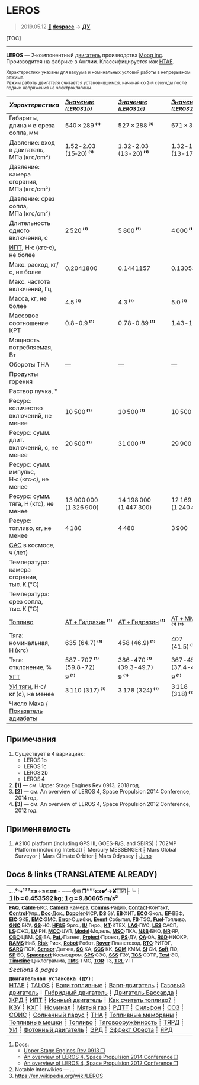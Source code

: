 # LEROS
> 2019.05.12 **[🚀](../index/index.md) [despace](index.md)** → **[ДУ](ps.md)**

[TOC]

---

**LEROS** — 2‑компонентный [двигатель](ps.md) производства [Moog inc](zz_moog_inc.md). Производится на фабрике в Англии. Классифицируется как [HTAE](htae.md).

<small>

Характеристики указаны для вакуума и номинальных условий работы в непрерывном режиме.  
Режим работы двигателя считается установившимся, начиная со 2‑й секунды после подачи напряжения на электроклапаны.

|*Характеристика*|*[Значение](si.md) <small>(LEROS 1b)</small>*|*[Значение](si.md) <small>(LEROS 1c)</small>*|*[Значение](si.md) <small>(LEROS 2b)</small>*|*[Значение](si.md) <small>(LEROS 4)</small>*|
|:--|:--|:--|:--|:--|
|Габариты, длина × ∅ среза сопла, мм  |  540 × 289 **⁽¹⁾**  |  527 × 288 **⁽¹⁾**  |  671 × 334 **⁽¹⁾**  |  1 106 × 500 **⁽³⁾**  |
|Давление: вход в двигатель, МПа (кгс/cm²)  |  1.52 ‑ 2.03<br> (15‑20) **⁽¹⁾**  |  1.32 ‑ 2.03<br> (13 ‑ 20) **⁽¹⁾**  |  1.32 ‑ 1.73<br> (13 ‑ 17) **⁽¹⁾**  |  1.54<br> (15) **⁽²⁾**  |
|Давление: камера сгорания, МПа (кгс/cm²)  |  |  |  |  |
|Давление: срез сопла, МПа (кгс/cm²)  |  |  |  |  |
|Длительность одного включения, с  |  2 520 **⁽¹⁾**  |  5 800 **⁽¹⁾**  |  4 000 **⁽¹⁾**  |  |
|[ИПТ](ing.md), Н·с (кгс·с), не более  |  |  |  |  |
|Макс. расход, кг/с, не более  |  0.2041800  |  0.1441157  |  0.1305323  |  0.3527902  |
|Макс. частота включений, Гц  |  |  |  |  17 ‑ 34 **⁽³⁾**  |
|Масса, кг, не более  |  4.5 **⁽¹⁾**  |  4.3 **⁽¹⁾**  |  5.0 **⁽¹⁾**  |  6.5 **⁽³⁾**  |
|Массовое соотношение КРТ  |  0.8 ‑ 0.9 **⁽¹⁾**  |  0.78 ‑ 0.89 **⁽¹⁾**  |  1.43 ‑ 1.81 **⁽¹⁾**  |  1.5 ‑ 1.8 **⁽²⁾**  |
|Мощность потребляемая, Вт  |  |  |  |  |
|Обороты ТНА  |—|—|—|—|
|Продукты горения  |  |  |  |  |
|Раствор пучка, °  |  |  |  |  |
|Ресурс: количество включений, не менее  |  10 500 **⁽¹⁾**  |  10 500 **⁽¹⁾**  |  10 500 **⁽¹⁾**  |  |
|Ресурс: сумм. длит. включений, c, не менее  |  20 500 **⁽¹⁾**  |  31 000 **⁽¹⁾**  |  29 900 **⁽¹⁾**  |  |
|Ресурс: сумм. импульс, Н·с (кгс·с), не менее  |   |
|Ресурс: сумм. тяга, Н (кгс), не менее  | 13 000 000 (1 326 900)  | 14 198 000 (1 447 300)  | 12 169 000 (1 240 450)  |   |
|Ресурс: топливо, кг, не менее  |  4 180  |  4 480  |  3 900  |  |
|[САС](lifetime.md) в космосе, ч (лет)  |  |  |  |  |
|Температура: камера сгорания, тыс. К (℃)  |  |  |  |  |
|Температура: срез сопла, тыс. К (℃)  |  |  |  |  |
|[Топливо](fuel.md)  |  [АТ + Гидразин](at_plus.md) **⁽¹⁾**  | [АТ + Гидразин](at_plus.md) **⁽¹⁾**|  [АТ + ММГ](at_plus.md) **⁽¹⁾ ⁽²⁾**  | [АТ + ММГ](at_plus.md) **⁽¹⁾ ⁽²⁾**|
|Тяга: номинальная, Н (кгс)  |  635 (64.7) **⁽¹⁾**  |  458 (46.9) **⁽¹⁾**  |  407 (41.5) **⁽¹⁾**  |  1 100 (102) **⁽¹⁾**  |
|Тяга: отклонение, %  |587 ‑ 707 **⁽¹⁾**<br> (59.8 ‑ 72)  |386 ‑ 470 **⁽¹⁾**<br> (39.3 ‑ 49.7)  |367 ‑ 456 **⁽¹⁾**<br> (37.4 ‑ 46.4)  |900 ‑ 1 300 **⁽¹⁾**<br> (91.7 ‑ 132.5)  |
|[УГТ](trl.md)|  9 **⁽¹⁾**  |  9 **⁽¹⁾**  |  9 **⁽¹⁾**  |  4 **⁽²⁾**  |
|[УИ тяги](isp.md), Н·с/кг (с), не менее  |  3 110 (317) **⁽¹⁾**  |  3 178 (324) **⁽¹⁾**  |  3 118 (318) **⁽¹⁾**  |  3 118 (323) **⁽²⁾**  |
|Число Маха / [Показатель адиабаты](heat_cr.md)  |  |  |  |  |

</small>



<p style="page-break-after:always"> </p>

## Примечания
   1. Существует в 4 вариациях:
      - LEROS 1b
      - LEROS 1c
      - LEROS 2b
      - LEROS 4
   1. **[1]** — см. Upper Stage Engines Rev 0913, 2018 год.
   1. **[2]** — см. An overview of LEROS 4, Space Propulsion 2014 Conference, 2014 год.
   1. **[3]** — см. An overview of LEROS 4, Space Propulsion 2012 Conference, 2012 год.



## Применяемость
   1. A2100 platform (including GPS Ⅲ, GOES-R/S, and SBIRS) ┊ 702MP Platform (including Intelsat) ┊ Mercury MESSENGER ┊ Mars Global Surveyor ┊ Mars Climate Orbiter ┊ Mars Odyssey ┊ [Juno](juno.md)



<p style="page-break-after:always"> </p>

## Docs & links (TRANSLATEME ALREADY)
|…°·•¹²³±×÷≤≥≈≠ ‑ −— ⎆✉ ❐“”’«»✔→✘☐☑├┕┆ 1 lb = 0.453592 kg; 1 g = 9.80665 m/s²|
|:--|
|<small>**[FAQ](faq.md)**, **[Cable](cable.md)**·БКС, **[Camera](camera.md)**·Камера, **[Comms](comms.md)**·Радио, **[Contact](contact.md)**·Контакт, **[Control](control.md)**·Упр., **[Doc](doc.md)**·Док., **[Doppler](doppler.md)**·ИСР, **[DS](ds.md)**·ЗУ, **[EB](eb.md)**·ХИТ, **[ECO](ecology.md)**·Экол., **[EF](ef.md)**·ВВФ, **[ElC](elc.md)**·ЭКБ, **[EMC](emc.md)**·ЭМС, **[Error](error.md)**·Ошибки, **[Event](event.md)**·События, **[FS](fs.md)**·ТЭО, **[Fuel](fuel.md)**·Топливо, **[GNC](gnc.md)**·БКУ, **[GS](scs.md)**·НС, **[HF&E](hfe.md)**·Эрго., **[IU](iu.md)**·Гиро., **[KT](kt.md)**·КТЕХ, **[LAG](lag.md)**·ПУC, **[LES](les.md)**·САСП, **[LS](ls.md)**·СЖО, **[LV](lv.md)**·РН, **[MCC](mcc.md)**·ЦУП, **[Model](model.md)**·Модель, **[MSC](sc.md)**·ПКА, **[N&B](nnb.md)**·БНО, **[NR](nr.md)**·ЯР, **[OBC](obc.md)**·ЦВМ, **[OE](oe.md)**·БА, **[Pat.](патент.md)**·Патент, **[Project](project.md)**·Проект, **[PS](ps.md)**·ДУ, **[QA](quality.md)**·QA, **[R&D](rnd.md)**·НИОКР, **[RAMS](rams.md)**·НиБ, **[Risk](risk.md)**·Риск, **[Robot](robotics.md)**·Робот, **[Rover](rover.md)**·Планетоход, **[RTG](rtg.md)**·РИТЭГ, **[SARC](sarc.md)**·ПСК, **[Sensor](sensor.md)**·Датчик, **[SC](sc.md)**·КА, **[SCS](scs.md)**·КК, **[SGM](sgm.md)**·КММ, **[SI](si.md)**·СИ, **[Soft](soft.md)**·ПО, **[SP](sp.md)**·БС, **[Spaceport](spaceport.md)**·Космодром, **[SPS](sps.md)**·СЭС, **[SSS](sss.md)**·ГЗУ, **[TCS](tcs.md)**·СОТР, **[Test](test.md)**·ЭО, **[Timeline](timeline.md)**·Циклограмма, **[TMS](tms.md)**·ТМС, **[TOR](tor.md)**·ТЗ, **[TRL](trl.md)**·УГТ</small>|
|*Sections & pages*|
|**`Двигательная установка (ДУ):`**<br> [HTAE](htae.md) ┊ [TALOS](talos.md) ┊ [Баки топливные](fuel_tank.md) ┊ [Варп‑двигатель](warp_drive.md) ┊ [Газовый двигатель](cgt.md) ┊ [Гибридный двигатель](гбрд.md) ┊ [Двигатель Бассарда](bussard_ramjet.md) ┊ [ЖРД](lpr.md) ┊ [ИПТ](ing.md) ┊ [Ионный двигатель](иод.md) ┊ [Как считать топливо?](si.md) ┊ [КЗУ](cinu.md) ┊ [КХГ](cgs.md) ┊ [Номинал](nominal.md) ┊ [Мятый газ](exhsteam.md) ┊ [РДТТ](spr.md) ┊ [Сильфон](сильфон.md) ┊ [СОЗ](соз.md) ┊ [СОИС](соис.md) ┊ [Солнечный парус](солнечный_парус.md) ┊ [ТНА](turbopump.md) ┊ [Топливные мембраны](топливные_мембраны.md) ┊ [Топливные мешки](топливные_мешки.md) ┊ [Топливо](fuel.md) ┊ [Тяговооружённость](ttwr.md) ┊ [ТЯРД](тярд.md) ┊ [УИ](isp.md) ┊ [Фотонный двигатель](фотонный_двигатель.md) ┊ [ЭРД](epsp.md) ┊ [Эффект Оберта](oberth_eff.md) ┊ [ЯРД](ntr.md) |

   1. Docs:
      - [Upper Stage Engines Rev 0913 ❐](f/ps/leros_upper_stage_engines_rev_0913.djvu)
      - [An overview of LEROS 4, Space Propulsion 2014 Conference ❐](f/ps/leros_sp2014_2969298.djvu)
      - [An overview of LEROS 4, Space Propulsion 2012 Conference ❐](f/ps/leros_sp2012_2394092_witherrata.djvu)
   1. Notable interwikies — …
   1. <https://en.wikipedia.org/wiki/LEROS>

